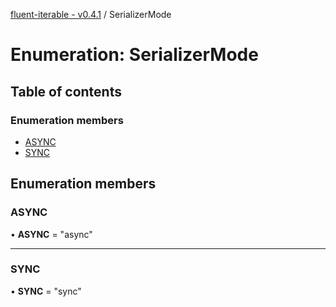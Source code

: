 [fluent-iterable - v0.4.1](../README.md) / SerializerMode

# Enumeration: SerializerMode

## Table of contents

### Enumeration members

- [ASYNC](serializermode.md#async)
- [SYNC](serializermode.md#sync)

## Enumeration members

### ASYNC

• **ASYNC** = "async"

___

### SYNC

• **SYNC** = "sync"

